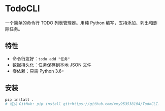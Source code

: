 # TodoCLI

[<image-card alt="PyPI version" src="https://badge.fury.io/py/todo-cli.svg" ></image-card>](https://badge.fury.io/py/todo-cli) [<image-card alt="License: MIT" src="https://img.shields.io/badge/License-MIT-yellow.svg" ></image-card>](https://opensource.org/licenses/MIT)

一个简单的命令行 TODO 列表管理器。用纯 Python 编写，支持添加、列出和删除任务。

## 特性
- 命令行友好：`todo add "任务"`
- 数据持久化：任务保存到本地 JSON 文件
- 零依赖：只需 Python 3.6+

## 安装
```bash
pip install .
# 或从 GitHub: pip install git+https://github.com/xmy953538104/TodoCLI.git
